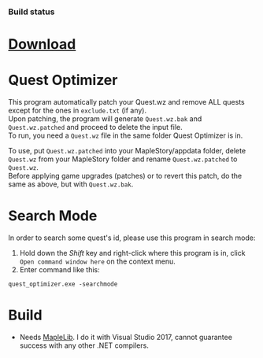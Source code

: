 ### Build status
# [Download](https://github.com/shavitush/quest_optimizer/releases/latest)

# Quest Optimizer
This program automatically patch your Quest.wz and remove ALL quests except for the ones in `exclude.txt` (if any).  
Upon patching, the program will generate `Quest.wz.bak` and `Quest.wz.patched` and proceed to delete the input file.  
To run, you need a `Quest.wz` file in the same folder Quest Optimizer is in.

To use, put `Quest.wz.patched` into your MapleStory/appdata folder, delete `Quest.wz` from your MapleStory folder and rename `Quest.wz.patched` to `Quest.wz`.  
Before applying game upgrades (patches) or to revert this patch, do the same as above, but with `Quest.wz.bak`.

# Search Mode
In order to search some quest's id, please use this program in search mode:
1. Hold down the *Shift* key and right-click where this program is in, click `Open command window here` on the context menu.
2. Enter command like this:
```
quest_optimizer.exe -searchmode
```

# Build
- Needs [MapleLib](https://github.com/haha01haha01/MapleLib). I do it with Visual Studio 2017, cannot guarantee success with any other .NET compilers.